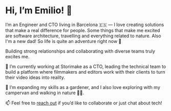 # Hi, I’m Emilio! 👋

I’m an Engineer and CTO living in Barcelona 🇪🇸 — I love creating solutions that make a real difference for people. Some things that make me excited are software architecture, travelling and everything related to nature. Also I'm a new dad! So life is quite an adventure right now 👶

Building strong relationships and collaborating with diverse teams truly excites me.

🎥 I’m currently working at Storimake as a CTO, leading the technical team to build a platform where filmmakers and editors work with their clients to turn their video ideas into reality.

🌿 I’m expanding my skills as a gardener, and I also love exploring with my campervan and walking in nature 🚐🌲.

📫 Feel free to [reach out](mailto:emilioriosvz@gmail.com) if you’d like to collaborate or just chat about tech!
